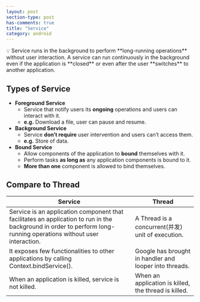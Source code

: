 ```yaml
---
layout: post
section-type: post
has-comments: true
title: "Service"
category: android
---
```


<aside>
💡 Service runs in the background to perform **long-running operations** without user interaction. A service can run continuously in the background even if the application is **closed** or even after the user **switches** to another application.

</aside>

## Types of Service


- **Foreground Service**
    - Service that notify users its **ongoing** operations and users can interact with it.
    - **e.g.** Download a file, user can pause and resume.
- **Background Service**
    - Service **don’t require** user intervention and users can’t access them.
    - **e.g.** Store of data.
- **Bound Service**
    - Allow components of the application to **bound** themselves with it.
    - Perform tasks **as long as** any application components is bound to it.
    - **More than one** component is allowed to bind themselves.



## Compare to Thread

| Service | Thread |
| --- | --- |
| Service is an application component that facilitates an application to run in the background in order to perform long-running operations without user interaction.  | A Thread is a concurrent(并发) unit of execution. |
| It exposes few functionalities to other applications by calling Context.bindService(). | Google has brought in handler and looper into threads. |
| When an application is killed, service is not killed. | When an application is killed, the thread is killed. |
